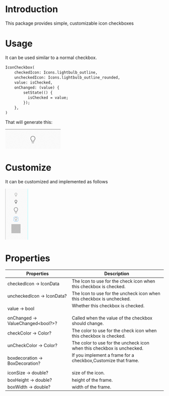 

# Introduction

This package provides simple, customizable icon checkboxes

# Usage

It can be used similar to a normal checkbox.
```
IconCheckbox(
    checkedIcon: Icons.lightbulb_outline,
    uncheckedIcon: Icons.lightbulb_outline_rounded,
    value: isChecked,
    onChanged: (value) {
        setState(() {
          isChecked = value;
        });
    },
)
```

That will generate this:

![enter image description here](https://github.com/taiseiiiii/icon_checkbox/blob/main/assets/base_action.gif?raw=true)

# Customize

It can be customized and implemented as follows

![enter image description here](https://github.com/taiseiiiii/icon_checkbox/blob/main/assets/customize_actions.gif?raw=true)

# Properties

| Properties                        | Description                                                            | 
| --------------------------------- | ---------------------------------------------------------------------- | 
| checkedIcon → IconData           | The Icon to use for the check icon when this checkbox is checked.      | 
| uncheckedIcon → IconData?        | The Icon to use for the uncheck icon when this checkbox is unchecked.  | 
| value → bool                     | Whether this checkbox is checked.<br><br>                              | 
| onChanged → ValueChanged<bool?>? | Called when the value of the checkbox should change.                   | 
| checkColor → Color?              | The color to use for the check icon when this checkbox is checked.     | 
| unCheckColor → Color?            | The color to use for the uncheck icon when this checkbox is unchecked. | 
| boxdecoration → BoxDecoration?   | If you implement a frame for a checkbox,Customize that frame.<br><br>   | 
| iconSize → double?               | size of the icon.                                                       | 
| boxHeight → double?              | height of the frame.                                                    | 
| boxWidth → double?               | width of the frame.                                                     | 